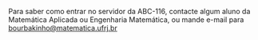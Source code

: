 Para saber como entrar no servidor da ABC-116, contacte algum aluno da Matemática Aplicada ou Engenharia Matemática, ou mande e-mail para bourbakinho@matematica.ufrj.br